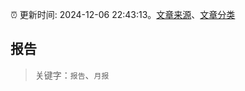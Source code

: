 :alarm_clock: 更新时间: 2024-12-06 22:43:13。[文章来源](/README.md)、[文章分类](/TAGS.md)

## 报告


> 关键字：`报告`、`月报`



